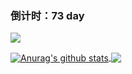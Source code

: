 
### 倒计时：73 day

<p> 
  <img src="https://profile-counter.glitch.me/yunteng9345/count.svg" />
</p>

<a href="https://github.com/yunteng9345/github-readme-stats">
  <img align="center" src="https://github-readme-stats.anuraghazra1.vercel.app/api?username=yunteng9345&show_icons=true&include_all_commits=true&theme=material-palenight" alt="Anurag's github stats" />
</a>


<a href="https://github.com/yunteng9345/github-readme-stats">
  <!-- Change the `github-readme-stats.anuraghazra1.vercel.app` to `github-readme-stats.vercel.app`  -->
  <img align="center" src="https://github-readme-stats.anuraghazra1.vercel.app/api/top-langs/?username=yunteng9345&layout=compact&theme=material-palenight" />
</a>


